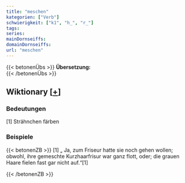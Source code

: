 ```yaml
---
title: "meschen"
kategorien: ["Verb"]
schwierigkeit: ["k1", "h_", "r_"]
tags:
series:
mainDornseiffs:
domainDornseiffs:
url: "meschen"
---
```


{{< betonenÜbs >}}
**Übersetzung:**  
{{< /betonenÜbs >}}

## Wiktionary [[+](https://de.wiktionary.org/wiki/meschen)]

### Bedeutungen
[1] Strähnchen färben  

### Beispiele
{{< betonenZB >}}
[1] „ Ja, zum Friseur hatte sie noch gehen wollen; obwohl, ihre gemeschte Kurzhaarfrisur war ganz flott, oder; die grauen Haare fielen fast gar nicht auf.“[1]  

{{< /betonenZB >}}

